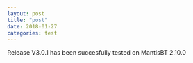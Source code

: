 ```yaml
---
layout: post
title: "post"
date: 2018-01-27
categories: test
---
```


Release V3.0.1 has been succesfully tested on MantisBT 2.10.0
